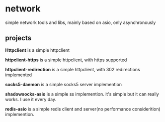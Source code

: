 # network
simple network tools and libs, mainly based on asio, only asynchronously


## projects

**Httpclient** is a simple httpclient

**httpclient-https** is a simple httpclient, with https supported

**httpclient-redirection** is a simple httpclient, with 302 redirections implemented

**socks5-daemon** is a simple socks5 server implemention

**shadowsocks-asio** is a simple ss implemention. it's simple but it can really works. I use it every day.

**redis-asio** is a simple redis client and server(no performance considerition) implemention.


